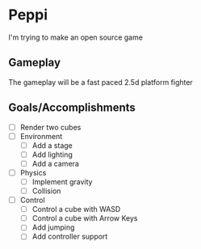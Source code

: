 # Peppi

I'm trying to make an open source game

## Gameplay

The gameplay will be a fast paced 2.5d platform fighter

## Goals/Accomplishments

- [ ] Render two cubes
- [ ] Environment
  - [ ] Add a stage
  - [ ] Add lighting
  - [ ] Add a camera
- [ ] Physics
  - [ ] Implement gravity
  - [ ] Collision
- [ ] Control
  - [ ] Control a cube with WASD
  - [ ] Control a cube with Arrow Keys
  - [ ] Add jumping
  - [ ] Add controller support

